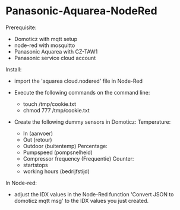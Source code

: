 # Panasonic-Aquarea-NodeRed

Prerequisite:
- Domoticz with mqtt setup
- node-red with mosquitto
- Panasonic Aquarea with CZ-TAW1 
- Panasonic service cloud account



Install:
- import the 'aquarea cloud.nodered' file in Node-Red

- Execute the following commands on the command line:
  - touch /tmp/cookie.txt
  - chmod 777 /tmp/cookie.txt

- Create the following dummy sensors in Domoticz:
  Temperature:
  - In (aanvoer)
  - Out (retour)
  - Outdoor (buitentemp)
  Percentage:
  - Pumpspeed (pompsnelheid)
  - Compressor frequency (Frequentie)
  Counter:
  - startstops 
  - working hours (bedrijfstijd)

In Node-red:
- adjust the IDX values in the Node-Red function 'Convert JSON to domoticz mqtt msg' to the IDX values you just created.
